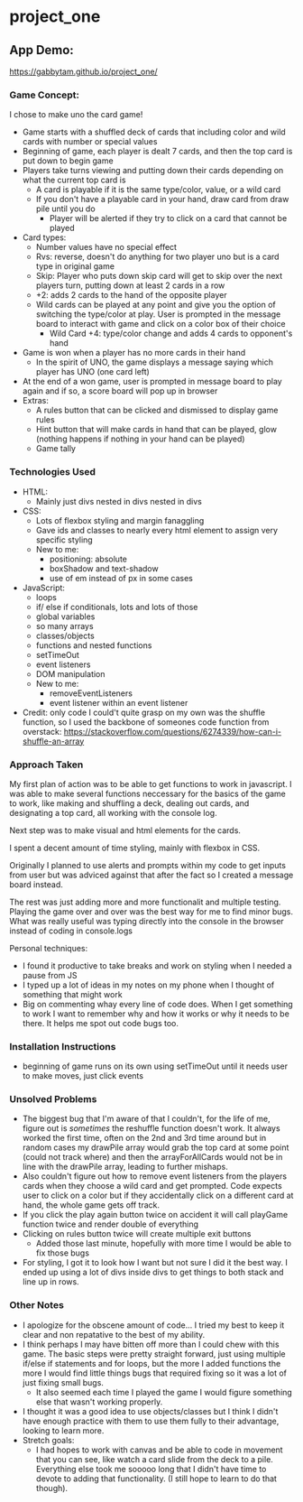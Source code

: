# project_one

## App Demo:
https://gabbytam.github.io/project_one/

### Game Concept: 
I chose to make uno the card game! 
* Game starts with a shuffled deck of cards that including color and wild cards with number or special values
* Beginning of game, each player is dealt 7 cards, and then the top card is put down to begin game
* Players take turns viewing and putting down their cards depending on what the current top card is
    * A card is playable if it is the same type/color, value, or a wild card
    * If you don't have a playable card in your hand, draw card from draw pile until you do 
        * Player will be alerted if they try to click on a card that cannot be played 
* Card types: 
    * Number values have no special effect 
    * Rvs: reverse, doesn't do anything for two player uno but is a card type in original game
    * Skip: Player who puts down skip card will get to skip over the next players turn, putting down at least 2 cards in a row
    * +2: adds 2 cards to the hand of the opposite player 
    * Wild cards can be played at any point and give you the option of switching the type/color at play. User is prompted in the message board to interact with game and click on a color box of their choice 
        * Wild Card +4: type/color change and adds 4 cards to opponent's hand 
* Game is won when a player has no more cards in their hand 
    * In the spirit of UNO, the game displays a message saying which player has UNO (one card left)
* At the end of a won game, user is prompted in message board to play again and if so, a score board will pop up in browser 
* Extras: 
    * A rules button that can be clicked and dismissed to display game rules
    * Hint button that will make cards in hand that can be played, glow (nothing happens if nothing in your hand can be played)
    * Game tally 

### Technologies Used
* HTML:
    * Mainly just divs nested in divs nested in divs
* CSS:
    * Lots of flexbox styling and margin fanaggling 
    * Gave ids and classes to nearly every html element to assign very specific styling 
    * New to me: 
        * positioning: absolute
        * boxShadow and text-shadow
        * use of em instead of px in some cases 
* JavaScript:
    * loops
    * if/ else if conditionals, lots and lots of those
    * global variables 
    * so many arrays
    * classes/objects
    * functions and nested functions 
    * setTimeOut
    * event listeners 
    * DOM manipulation 
    * New to me: 
        * removeEventListeners
        * event listener within an event listener 
* Credit: only code I could't quite grasp on my own was the shuffle function, so I used the backbone of someones code function from overstack: https://stackoverflow.com/questions/6274339/how-can-i-shuffle-an-array

### Approach Taken
My first plan of action was to be able to get functions to work in javascript. I was able to make several functions neccessary for the basics of the game to work, like making and shuffling a deck, dealing out cards, and designating a top card, all working with the console log.

Next step was to make visual and html elements for the cards. 

I spent a decent amount of time styling, mainly with flexbox in CSS. 

Originally I planned to use alerts and prompts within my code to get inputs from user but was adviced against that after the fact so I created a message board instead.

The rest was just adding more and more functionalit and multiple testing. Playing the game over and over was the best way for me to find minor bugs. What was really useful was typing directly into the console in the browser instead of coding in console.logs

Personal techniques: 
* I found it productive to take breaks and work on styling when I needed a pause from JS
* I typed up a lot of ideas in my notes on my phone when I thought of something that might work 
* Big on commenting whay every line of code does. When I get something to work I want to remember why and how it works or why it needs to be there. It helps me spot out code bugs too. 

### Installation Instructions
* beginning of game runs on its own using setTimeOut until it needs user to make moves, just click events 

### Unsolved Problems
* The biggest bug that I'm aware of that I couldn't, for the life of me, figure out is _sometimes_ the reshuffle function doesn't work. It always worked the first time, often on the 2nd and 3rd time around but in random cases my drawPile array would grab the top card at some point (could not track where) and then the arrayForAllCards would not be in line with the drawPile array, leading to further mishaps. 
* Also couldn't figure out how to remove event listeners from the players cards when they choose a wild card and get prompted. Code expects user to click on a color but if they accidentally click on a different card at hand, the whole game gets off track. 
* If you click the play again button twice on accident it will call playGame function twice and render double of everything 
* Clicking on rules button twice will create multiple exit buttons 
    * Added those last minute, hopefully with more time I would be able to fix those bugs 
* For styling, I got it to look how I want but not sure I did it the best way. I ended up using a lot of divs inside divs to get things to both stack and line up in rows.  

### Other Notes
* I apologize for the obscene amount of code... I tried my best to keep it clear and non repatative to the best of my ability.
* I think perhaps I may have bitten off more than I could chew with this game. The basic steps were pretty straight forward, just using multiple if/else if statements and for loops, but the more I added functions the more I would find little things bugs that required fixing so it was a lot of just fixing small bugs. 
    * It also seemed each time I played the game I would figure something else that wasn't working properly.
* I thought it was a good idea to use objects/classes but I think I didn't have enough practice with them to use them fully to their advantage, looking to learn more.
* Stretch goals: 
    * I had hopes to work with canvas and be able to code in movement that you can see, like watch a card slide from the deck to a pile. Everything else took me sooooo long that I didn't have time to devote to adding that functionality. (I still hope to learn to do that though).